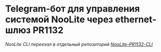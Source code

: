 # Telegram-бот для управления системой NooLite через ethernet-шлюз PR1132

*NooLite CLI переехал в отдельный репозиторий [NooLite-PR1132-CLI](https://github.com/AlekseevAV/NooLite-PR1132-CLI)*